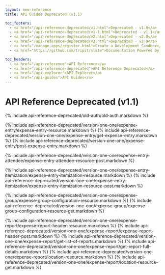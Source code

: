 ```yaml
---
layout: new-reference
title: API Guides Deprecated (v1.1)

toc_footers:
  - <a href="/api-reference-deprecated/v1.html">Deprecated - v1.0</a>
  - <a href="/api-reference-deprecated/v1-1.html">Deprecated - v1.1</a>
  - <a href="/api-reference-deprecated/v2.html">Deprecated - v2.0</a>
  - <a href="/api-reference-deprecated/v3.html">Deprecated - v3.0</a>
  - <a href="/manage-apps/register.html">Create a Development Sandbox</a>
  - <a href="https://github.com/tripit/slate">Documentation Powered by Slate</a>

toc_headers:
  - <a href="/api-reference">API Reference</a>
  - <a href="/api-reference-deprecated">API Reference Deprecated</a>
  - <a href="/api-explorer">API Explorer</a>
  - <a href="/api-guides">API Guides</a>
---
```


# API Reference Deprecated (v1.1)

{% include api-reference-deprecated/old-auth/old-auth.markdown %}

{% include api-reference-deprecated/version-one-one/expense-entry/expense-entry-resource.markdown %}
{% include api-reference-deprecated/version-one-one/expense-entry/get-expense-entry.markdown %}
{% include api-reference-deprecated/version-one-one/expense-entry/post-expense-entry.markdown %}

{% include api-reference-deprecated/version-one-one/expense-entry-attendee/expense-entry-attendee-resource-post.markdown %}

{% include api-reference-deprecated/version-one-one/expense-entry-itemization/expense-entry-itemization-resource.markdown %}
{% include api-reference-deprecated/version-one-one/expense-entry-itemization/expense-entry-itemization-resource-post.markdown %}

{% include api-reference-deprecated/version-one-one/expense-group/expense-group-configuration-resource.markdown %}
{% include api-reference-deprecated/version-one-one/expense-group/expense-group-configuration-resource-get.markdown %}

{% include api-reference-deprecated/version-one-one/expense-report/expense-report-header-resource.markdown %}
{% include api-reference-deprecated/version-one-one/expense-report/expense-report-header-post.markdown %}
{% include api-reference-deprecated/version-one-one/expense-report/get-list-of-reports.markdown %}
{% include api-reference-deprecated/version-one-one/expense-report/get-report-full-details.markdown %}
{% include api-reference-deprecated/version-one-one/expense-report/location-resource.markdown %}
{% include api-reference-deprecated/version-one-one/expense-report/location-resource-get.markdown %}

